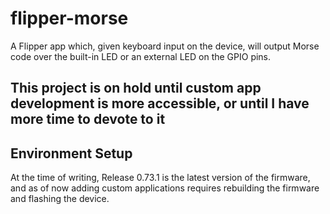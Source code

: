 # flipper-morse
A Flipper app which, given keyboard input on the device, will output Morse code over the built-in LED or an external LED on the GPIO pins.

## **This project is on hold until custom app development is more accessible, or until I have more time to devote to it**

## Environment Setup

At the time of writing, Release 0.73.1 is the latest version of the firmware, and as of now adding custom applications requires rebuilding the firmware and flashing the device.


